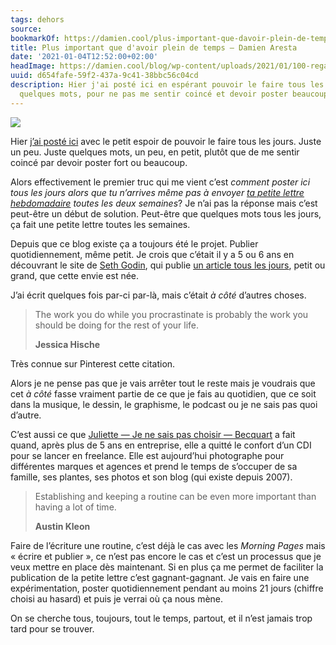 ```yaml
---
tags: dehors
source:
bookmarkOf: https://damien.cool/plus-important-que-davoir-plein-de-temps/
title: Plus important que d'avoir plein de temps – Damien Aresta
date: '2021-01-04T12:52:00+02:00'
headImage: https://damien.cool/blog/wp-content/uploads/2021/01/100-regarder-typo-routine-1-1024x798.jpg
uuid: d654fafe-59f2-437a-9c41-38bbc56c04cd
description: Hier j'ai posté ici en espérant pouvoir le faire tous les jours, juste
  quelques mots, pour ne pas me sentir coincé et devoir poster beaucoup.
---
```


![](https://damien.cool/blog/wp-content/uploads/2021/01/100-regarder-typo-routine-1-1024x798.jpg)

Hier [j’ai posté ici](https://damien.cool/ecrire-cest-vivre-deux-fois/) avec le petit espoir de pouvoir le faire tous les jours. Juste un peu. Juste quelques mots, un peu, en petit, plutôt que de me sentir coincé par devoir poster fort ou beaucoup.

Alors effectivement le premier truc qui me vient c’est _comment poster ici tous les jours alors que tu n’arrives même pas à envoyer [ta petite lettre hebdomadaire](https://damien.cool/ma-petite-lettre/) toutes les deux semaines_? Je n’ai pas la réponse mais c’est peut-être un début de solution. Peut-être que quelques mots tous les jours, ça fait une petite lettre toutes les semaines.

Depuis que ce blog existe ça a toujours été le projet. Publier quotidiennement, même petit. Je crois que c’était il y a 5 ou 6 ans en découvrant le site de [Seth Godin](http://seths.blog), qui publie [un article tous les jours](https://seths.blog/2017/11/this-is-post-7000/), petit ou grand, que cette envie est née.

J’ai écrit quelques fois par-ci par-là, mais c’était _à côté_ d’autres choses.

> The work you do while you procrastinate is probably the work you should be doing for the rest of your life.
> 
> **Jessica Hische**

Très connue sur Pinterest cette citation.

Alors je ne pense pas que je vais arrêter tout le reste mais je voudrais que cet _à côté_ fasse vraiment partie de ce que je fais au quotidien, que ce soit dans la musique, le dessin, le graphisme, le podcast ou je ne sais pas quoi d’autre.

C’est aussi ce que [Juliette — Je ne sais pas choisir — Becquart](https://www.jenesaispaschoisir.com/) a fait quand, après plus de 5 ans en entreprise, elle a quitté le confort d’un CDI pour se lancer en freelance. Elle est aujourd’hui photographe pour différentes marques et agences et prend le temps de s’occuper de sa famille, ses plantes, ses photos et son blog (qui existe depuis 2007).

> Establishing and keeping a routine can be even more important than having a lot of time.
> 
> **Austin Kleon**

Faire de l’écriture une routine, c’est déjà le cas avec les _Morning Pages_ mais « écrire et publier », ce n’est pas encore le cas et c’est un processus que je veux mettre en place dès maintenant. Si en plus ça me permet de faciliter la publication de la petite lettre c’est gagnant-gagnant. Je vais en faire une expérimentation, poster quotidiennement pendant au moins 21 jours (chiffre choisi au hasard) et puis je verrai où ça nous mène.

On se cherche tous, toujours, tout le temps, partout, et il n’est jamais trop tard pour se trouver.